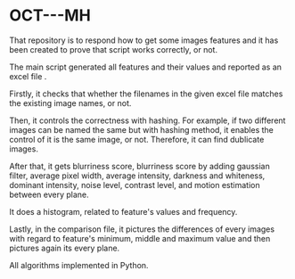 # OCT---MH

That repository is to respond how to get some images features and it has been created to prove that script works correctly, or not. 

The main script generated all features and their values and reported as an excel file .

Firstly, it checks that whether the filenames in the given excel file matches the existing image names, or not.

Then, it controls the correctness with hashing. For example, if two different images can be named the same
but with hashing method, it enables the control of it is the same image, or not. Therefore, it can find dublicate images.

After that, it gets blurriness score, blurriness score by adding gaussian filter, average pixel width, average intensity,
darkness and whiteness, dominant intensity, noise level, contrast level, and motion estimation between every plane.

It does a histogram, related to feature's values and frequency.

Lastly, in the comparison file, it pictures the differences of every images with regard to feature's minimum, middle and maximum value and then pictures again its every plane.

All algorithms implemented in Python.
